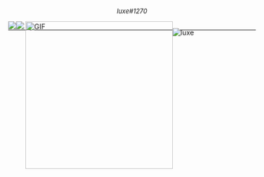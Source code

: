 <h1 align="center"> 
  <h6 style="margin-top: -17px; font-size: 13px;" align="center">luxe#1270</h6>

 -----
  
  <div style="display: flex; margin-top: -32px;">
   <a align="center">
  <img src="https://github-readme-stats.vercel.app/api/top-langs/?username=VissiinLuxe&layout=compact&theme=omni" />
</a>
<a align="center">
  <img src="https://github-readme-stats.vercel.app/api?username=VissiinLuxe&show_icons=true&theme=omni" />
</a>
  
    
<img align="right" height="300px" alt="GIF" src="https://cdn.discordapp.com/attachments/834355690663313421/851162478406926386/1_169.gif" /> 
    
  <p align="left"><img src="https://komarev.com/ghpvc/?username=VISSIINLUXE" alt="luxe" /></p>

 
